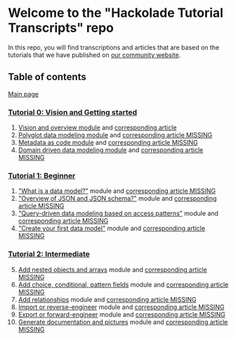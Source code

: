 # Welcome to the "Hackolade Tutorial Transcripts" repo
In this repo, you will find transcriptions and articles that are based on the tutorials that we have published on [our community website](https://community.hackolade.com/slides/all).

## Table of contents
[Main page](https://github.com/rvanbruggen/HackoladeTutorialTranscripts)

### [Tutorial 0: Vision and Getting started](https://community.hackolade.com/slides/hackolade-studio-tutorial-0-vision-getting-started-6)
1. [Vision and overview module](https://community.hackolade.com/slides/slide/vision-overview-55?fullscreen=1) and [corresponding article](https://github.com/rvanbruggen/HackoladeTutorialTranscripts/blob/main/Tutorial%20-%20Getting%20Started%20part%201%20-%20Overview.md)
2. [Polyglot data modeling module](https://community.hackolade.com/slides/slide/polyglot-data-modeling-50?fullscreen=1) and [corresponding article MISSING]()
3. [Metadata as code module](https://community.hackolade.com/slides/slide/metadata-as-code-51?fullscreen=1) and [corresponding article MISSING]()
4. [Domain driven data modeling module](https://community.hackolade.com/slides/slide/domain-driven-data-modeling-52?fullscreen=1) and [corresponding article MISSING]()


### [Tutorial 1: Beginner](https://community.hackolade.com/slides/hackolade-studio-tutorial-1-beginner-1)
1. ["What is a data model?"](https://community.hackolade.com/slides/slide/part-1-what-is-a-data-model-3?fullscreen=1) module and [corresponding article MISSING]()
2. ["Overview of JSON and JSON schema?"](https://community.hackolade.com/slides/slide/part-2-overview-of-json-and-json-schema-4?fullscreen=1) module and [corresponding article MISSING]()
3. ["Query-driven data modeling based on access patterns"](https://community.hackolade.com/slides/slide/part-3-query-driven-data-modeling-based-on-access-patterns-5?fullscreen=1) module and [corresponding article MISSING]()
4. ["Create your first data model"](https://community.hackolade.com/slides/slide/part-4-create-your-first-data-model-6?fullscreen=1) module and [corresponding article MISSING]()

### [Tutorial 2: Intermediate](https://community.hackolade.com/slides/hackolade-studio-tutorial-2-intermediate-2)
5. [Add nested objects and arrays](https://community.hackolade.com/slides/slide/part-5-add-nested-objects-and-arrays-12?fullscreen=1) module and [corresponding article MISSING]()
6. [Add choice, conditional, pattern fields](https://community.hackolade.com/slides/slide/part-6-add-choice-conditional-pattern-fields-13?fullscreen=1) module and [corresponding article MISSING]()
7. [Add relationships](https://community.hackolade.com/slides/slide/part-7-add-relationships-14?fullscreen=1) module and [corresponding article MISSING]()
8. [Import or reverse-engineer](https://community.hackolade.com/slides/slide/part-8-import-or-reverse-engineer-15?fullscreen=1) module and [corresponding article MISSING]()
9. [Export or forward-engineer](https://community.hackolade.com/slides/slide/part-9-export-or-forward-engineer-16?fullscreen=1) module and [corresponding article MISSING]()
10. [Generate documentation and pictures](https://community.hackolade.com/slides/slide/part-10-generate-documentation-and-pictures-17?fullscreen=1) module and [corresponding article MISSING]()

